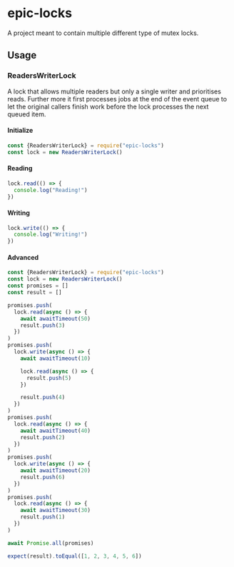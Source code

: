 # epic-locks

A project meant to contain multiple different type of mutex locks.

## Usage

### ReadersWriterLock

A lock that allows multiple readers but only a single writer and prioritises reads. Further more it first processes jobs at the end of the event queue to let the original callers finish work before the lock processes the next queued item.

#### Initialize
```js
const {ReadersWriterLock} = require("epic-locks")
const lock = new ReadersWriterLock()
```

#### Reading
```js
lock.read(() => {
  console.log("Reading!")
})
```

#### Writing
```js
lock.write(() => {
  console.log("Writing!")
})
```

#### Advanced
```js
const {ReadersWriterLock} = require("epic-locks")
const lock = new ReadersWriterLock()
const promises = []
const result = []

promises.push(
  lock.read(async () => {
    await awaitTimeout(50)
    result.push(3)
  })
)
promises.push(
  lock.write(async () => {
    await awaitTimeout(10)

    lock.read(async () => {
      result.push(5)
    })

    result.push(4)
  })
)
promises.push(
  lock.read(async () => {
    await awaitTimeout(40)
    result.push(2)
  })
)
promises.push(
  lock.write(async () => {
    await awaitTimeout(20)
    result.push(6)
  })
)
promises.push(
  lock.read(async () => {
    await awaitTimeout(30)
    result.push(1)
  })
)

await Promise.all(promises)

expect(result).toEqual([1, 2, 3, 4, 5, 6])
```
